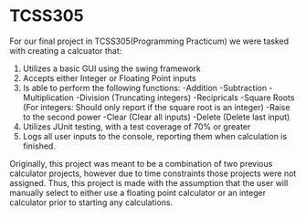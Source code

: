 # TCSS305
For our final project in TCSS305(Programming Practicum) we were tasked with creating a calcuator that:
1. Utilizes a basic GUI using the swing framework
2. Accepts either Integer or Floating Point inputs
3. Is able to perform the following functions:
      -Addition
      -Subtraction
      -Multiplication
      -Division
          (Truncating integers)
      -Recipricals
      -Square Roots
          (For integers: Should only report if the square root is an integer)
      -Raise to the second power
      -Clear (Clear all inputs)
      -Delete (Delete last input)
 4. Utilizes JUnit testing, with a test coverage of 70% or greater
 5. Logs all user inputs to the console, reporting them when calculation is finished.
 
Originally, this project was meant to be a combination of two previous calculator projects, however due to time constraints those projects were not assigned. Thus, this project is made with the assumption that the user will manually select to either use a floating point calculator or an integer calculator prior to starting any calculations.
